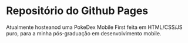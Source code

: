 # Repositório do Github Pages

Atualmente hosteanod uma PokeDex Mobile First feita em HTML/CSS/JS puro, para a minha pós-graduação em desenvolvimento mobile.
